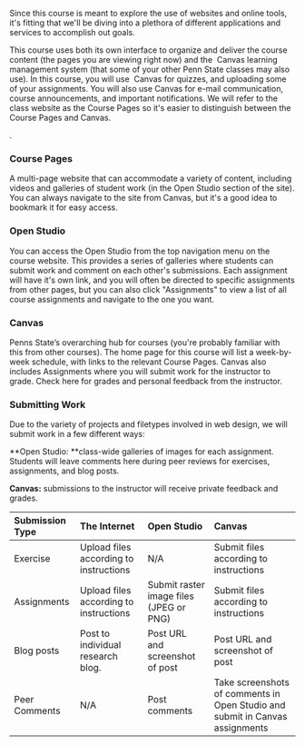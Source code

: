 Since this course is meant to explore the use of websites and online tools, it's fitting that we'll be diving into a plethora of different applications and services to accomplish out goals. 

This course uses both its own interface to organize and deliver the course content \(the pages you are viewing right now\) and the  Canvas learning management system \(that some of your other Penn State classes may also use\). In this course, you will use  Canvas for quizzes, and uploading some of your assignments. You will also use Canvas for e-mail communication, course announcements, and important notifications. We will refer to the class website as the Course Pages so it's easier to distinguish between the Course Pages and Canvas.

. 

### Course Pages

A multi-page website that can accommodate a variety of content, including videos and galleries of student work \(in the Open Studio section of the site\). You can always navigate to the site from Canvas, but it's a good idea to bookmark it for easy access.

### Open Studio

You can access the Open Studio from the top navigation menu on the course website. This provides a series of galleries where students can submit work and comment on each other's submissions. Each assignment will have it's own link, and you will often be directed to specific assignments from other pages, but you can also click "Assignments" to view a list of all course assignments and navigate to the one you want. 

### **Canvas**

Penns State’s overarching hub for courses \(you're probably familiar with this from other courses\). The home page for this course will list a week-by-week schedule, with links to the relevant Course Pages. Canvas also includes Assignments where you will submit work for the instructor to grade. Check here for grades and personal feedback from the instructor. 



### Submitting Work

Due to the variety of projects and filetypes involved in web design, we will submit work in a few different ways:

**Open Studio: **class-wide galleries of images for each assignment. Students will leave comments here during peer reviews for exercises, assignments, and blog posts.

**Canvas:** submissions to the instructor will receive private feedback and grades.

| Submission Type | The Internet | Open Studio | Canvas |
| :--- | :--- | :--- | :--- |
| Exercise | Upload files according to instructions | N/A | Submit files according to instructions |
| Assignments | Upload files according to instructions | Submit raster image files \(JPEG or PNG\) | Submit files according to instructions |
| Blog posts | Post to individual research blog. | Post URL and screenshot of post | Post URL and screenshot of post |
| Peer Comments | N/A | Post comments | Take screenshots of comments in Open Studio and submit in Canvas assignments |



